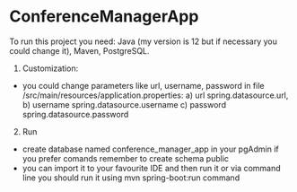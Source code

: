 # ConferenceManagerApp

To run this project you need: Java (my version is 12 but if necessary you could change it), Maven, PostgreSQL.
1. Customization:
- you could change parameters like url, username, password in file /src/main/resources/application.properties:
a) url spring.datasource.url,
b) username spring.datasource.username
c) password spring.datasource.password
2. Run
- create database named conference_manager_app in your pgAdmin if you prefer comands remember to create schema public
- you can import it to your favourite IDE and then run it or via command line you should run it using mvn spring-boot:run command
